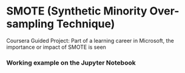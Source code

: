 # SMOTE (Synthetic Minority Over-sampling Technique)
Coursera Guided Project: Part of a learning career in Microsoft, the importance or impact of SMOTE is seen
### Working example on the Jupyter Notebook

